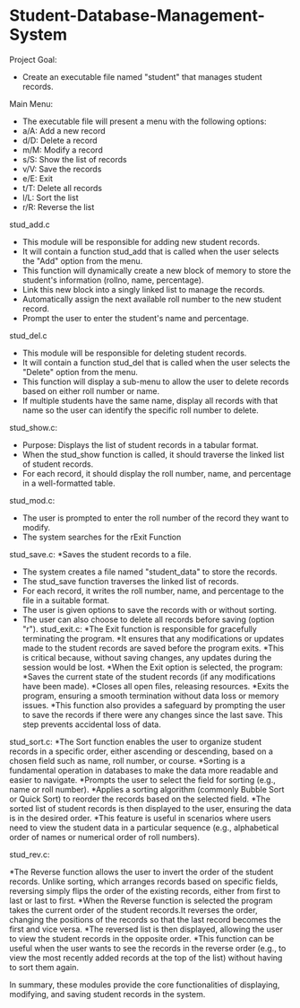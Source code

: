 # Student-Database-Management-System

Project Goal:
   * Create an executable file named "student" that manages student records.

Main Menu:
   * The executable file will present a menu with the following options:
   * a/A: Add a new record
   * d/D: Delete a record
   * m/M: Modify a record
   * s/S: Show the list of records
   * v/V: Save the records
   * e/E: Exit
   * t/T: Delete all records
   * l/L: Sort the list
   * r/R: Reverse the list
     
stud_add.c 
   * This module will be responsible for adding new student records.
   * It will contain a function stud_add that is called when the user selects the "Add" option from the menu.
   * This function will dynamically create a new block of memory to store the student's information (rollno, name, percentage).
   * Link this new block into a singly linked list to manage the records.
   * Automatically assign the next available roll number to the new student record.
   * Prompt the user to enter the student's name and percentage.
     
stud_del.c
   * This module will be responsible for deleting student records.
   * It will contain a function stud_del that is called when the user selects the "Delete" option from the menu.
   * This function will display a sub-menu to allow the user to delete records based on either roll number or name.
   * If multiple students have the same name, display all records with that name so the user can identify the specific roll number to delete.

stud_show.c:
   * Purpose: Displays the list of student records in a tabular format.
   * When the stud_show function is called, it should traverse the linked list of student records.
   * For each record, it should display the roll number, name, and percentage in a well-formatted table.
     
stud_mod.c:
   * The user is prompted to enter the roll number of the record they want to modify.
   * The system searches for the rExit Function
     
stud_save.c:
   *Saves the student records to a file.
   * The system creates a file named "student_data" to store the records.
   * The stud_save function traverses the linked list of records.
   * For each record, it writes the roll number, name, and percentage to the file in a suitable format.
   * The user is given options to save the records with or without sorting.
   * The user can also choose to delete all records before saving (option "r").
stud_exit.c:
   *The Exit function is responsible for gracefully terminating the program.
   *It ensures that any modifications or updates made to the student records are saved before the program exits.
   *This is critical because, without saving changes, any updates during the session would be lost.
   *When the Exit option is selected, the program:
   *Saves the current state of the student records (if any modifications have been made).
   *Closes all open files, releasing resources.
   *Exits the program, ensuring a smooth termination without data loss or memory issues.
   *This function also provides a safeguard by prompting the user to save the records if there were any changes since the last save. This step prevents accidental loss of data.

stud_sort.c:
   *The Sort function enables the user to organize student records in a specific order, either ascending or descending, based on a chosen field such as name, roll number, or course. 
   *Sorting is a fundamental operation in databases to make the data more readable and easier to navigate.
   *Prompts the user to select the field for sorting (e.g., name or roll number).
   *Applies a sorting algorithm (commonly Bubble Sort or Quick Sort) to reorder the records based on the selected field.
   *The sorted list of student records is then displayed to the user, ensuring the data is in the desired order.
   *This feature is useful in scenarios where users need to view the student data in a particular sequence (e.g., alphabetical order of names or numerical order of roll numbers).

stud_rev.c:

   *The Reverse function allows the user to invert the order of the student records. Unlike sorting, which arranges records based on specific fields, reversing simply flips the order of the existing records, either from first to last or last to first.
   *When the Reverse function is selected the program takes the current order of the student records.It reverses the order, changing the positions of the records so that the last record becomes the first and vice versa.
   *The reversed list is then displayed, allowing the user to view the student records in the opposite order.
   *This function can be useful when the user wants to see the records in the reverse order (e.g., to view the most recently added records at the top of the list) without having to sort them again.
     
In summary, these modules provide the core functionalities of displaying, modifying, and saving student records in the system.

